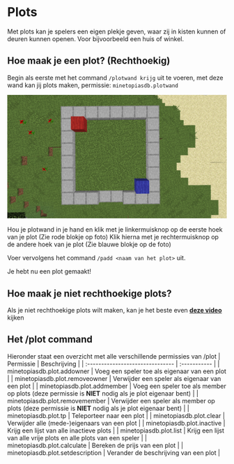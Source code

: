 # Plots

Met plots kan je spelers een eigen plekje geven, waar zij in kisten kunnen of deuren kunnen openen. Voor bijvoorbeeld een huis of winkel.
## Hoe maak je een plot? (Rechthoekig)

Begin als eerste met het command ``/plotwand krijg`` uit te voeren, met deze wand kan jij plots maken, permissie: ``minetopiasdb.plotwand``

![Plot Add](./plot_add.png)

Hou je plotwand in je hand en klik met je linkermuisknop op de eerste hoek van je plot (Zie rode blokje op foto)
Klik hierna met je rechtermuisknop op de andere hoek van je plot (Zie blauwe blokje op de foto)

Voer vervolgens het command ``/padd <naam van het plot>`` uit.

Je hebt nu een plot gemaakt!

## Hoe maak je niet rechthoekige plots?

Als je niet rechthoekige plots wilt maken, kan je het beste even **[deze video](https://www.youtube.com/watch?v=-xOFv5cJUXI)** kijken
## Het /plot command
Hieronder staat een overzicht met alle verschillende permissies van /plot
| Permissie                        | Beschrijving |
| :------------------------------- | :----------- |
| minetopiasdb.plot.addowner       | Voeg een speler toe als eigenaar van een plot |
| minetopiasdb.plot.removeowner    | Verwijder een speler als eigenaar van een plot |
| minetopiasdb.plot.addmember      | Voeg een speler toe als member op plots (deze permissie is **NIET** nodig als je plot eigenaar bent) |
| minetopiasdb.plot.removemember   | Verwijder een speler als member op plots (deze permissie is **NIET** nodig als je plot eigenaar bent) |
| minetopiasdb.plot.tp             | Teleporteer naar een plot |
| minetopiasdb.plot.clear          | Verwijder alle (mede-)eigenaars van een plot |
| minetopiasdb.plot.inactive       | Krijg een lijst van alle inactieve plots |
| minetopiasdb.plot.list           | Krijg een lijst van alle vrije plots en alle plots van een speler |
| minetopiasdb.plot.calculate      | Bereken de prijs van een plot |
| minetopiasdb.plot.setdescription | Verander de beschrijving van een plot |
